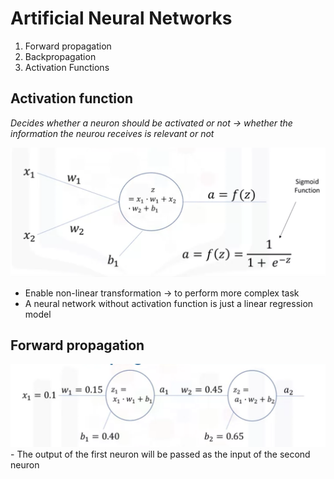 # Artificial Neural Networks
1. Forward propagation
2. Backpropagation
3. Activation Functions

## Activation function
_Decides whether a neuron should be activated or not -> whether the information the neurou receives is relevant or not_

<img src="images/activation_function.png">

- Enable non-linear transformation -> to perform more complex task
- A neural network without activation function is just a linear regression model

## Forward propagation
<img src="images/forward_propagation.png">
- The output of the first neuron will be passed as the input of the second neuron

